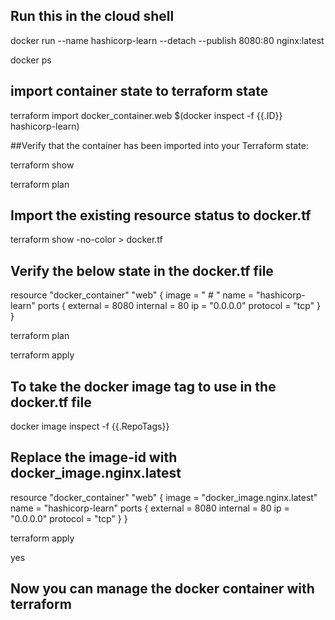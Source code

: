 ## Run this in the cloud shell

docker run --name hashicorp-learn --detach --publish 8080:80 nginx:latest

docker ps

## import container state to terraform state

terraform import docker_container.web $(docker inspect -f {{.ID}} hashicorp-learn)


##Verify that the container has been imported into your Terraform state:

terraform show

terraform plan

## Import the existing resource status to docker.tf 

terraform show -no-color > docker.tf


## Verify the below state in the docker.tf file

resource "docker_container" "web" {
    image = " # <image-id> "
    name  = "hashicorp-learn"
    ports {
        external = 8080
        internal = 80
        ip       = "0.0.0.0"
        protocol = "tcp"
    }
}
  
terraform plan
  
terraform apply
  
## To take the docker image tag to use in the **docker.tf** file
  
docker image inspect <IMAGE-ID> -f {{.RepoTags}}
  
## Replace the image-id with docker_image.nginx.latest
  
resource "docker_container" "web" {
    image = "docker_image.nginx.latest"
    name  = "hashicorp-learn"
    ports {
        external = 8080
        internal = 80
        ip       = "0.0.0.0"
        protocol = "tcp"
    }
}

terraform apply  

yes
  
  
## Now you can manage the docker container with terraform
  
  

